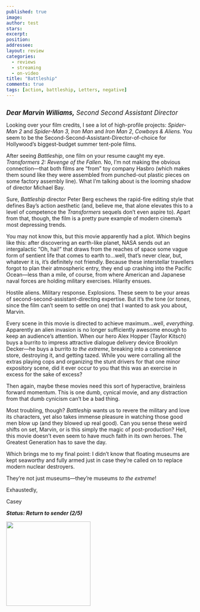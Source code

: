 ```yaml
---
published: true
image:
author: test 
stars: 
excerpt: 
position: 
addressee: 
layout: review
categories:
  - reviews
  - streaming
  - on-video
title: "Battleship"
comments: true
tags: [action, battleship, Letters, negative]
---
```

<div><p class="Body1"><span class="full-image-block ssNonEditable"><span><a href="/letters/2012/5/18/battleship.html"><img src="http://static.squarespace.com/static/5005f6bcc4aa41161b33e89e/5329cf1fe4b07c068ebf74de/5329cf1fe4b07c068ebf7578/1337372083097/battleship.jpg" alt="" /></a></span></span></p>
<p class="Body1"><span style="font-size:120%;"><strong><em>Dear Marvin Williams,</em></strong><em> Second Second Assistant Director</em></span></p>
<p class="Body1">Looking over your film credits, I see a lot of high-profile projects: <em>Spider-Man 2 </em>and<em> Spider-Man 3, Iron Man</em> and <em>Iron Man 2</em>, <em>Cowboys &amp; Aliens.</em> You seem to be the Second-Second-Assistant-Director-of-choice for Hollywood&rsquo;s biggest-budget summer tent-pole films.</p>
<p class="Body1">After seeing<em> Battleship</em>, one film on your resume caught my eye. <em>Transformers 2: Revenge of the Fallen.</em> No, I&rsquo;m not making the obvious connection&mdash;that both films are &ldquo;from&rdquo; toy company Hasbro (which makes them sound like they were assembled from punched-out plastic pieces on some factory assembly line). What I&rsquo;m talking about is the looming shadow of director Michael Bay.</p>
<p class="Body1">Sure, <em>Battleship </em>director<em> </em>Peter Berg eschews the rapid-fire editing style that defines Bay&rsquo;s action aesthetic (and, believe me, that alone elevates this to a level of competence the <em>Transformers</em> sequels don&rsquo;t even aspire to). Apart from that, though, the film is a pretty pure example of modern cinema&rsquo;s most depressing trends.</p>
<p class="Body1">You may not know this, but this movie apparently had a plot. Which begins like this: after discovering an earth-like planet, NASA sends out an intergalactic &ldquo;Oh, hai!&rdquo; that draws from the reaches of space some vague form of sentient life that comes to earth to&hellip;well, that&rsquo;s never clear, but, whatever it is, it&rsquo;s definitely not friendly. Because these interstellar travellers forgot to plan their atmospheric entry, they end up crashing into the Pacific Ocean&mdash;less than a mile, of course, from where American and Japanese naval forces are holding military exercises. Hilarity ensues.</p>
<p class="Body1">Hostile aliens. Military response. Explosions. These seem to be your areas of second-second-assistant-directing expertise. But it&rsquo;s the tone (or <em>tones</em>, since the film can&rsquo;t seem to settle on one) that I wanted to ask you about, Marvin.</p>
<p class="Body1">Every scene in this movie is directed to achieve maximum&hellip;well, <em>everything</em>. Apparently an alien invasion is no longer sufficiently awesome enough to keep an audience&rsquo;s attention. When our hero Alex Hopper (Taylor Kitsch) buys a burrito to impress attractive dialogue delivery device Brooklyn Decker&mdash;he buys a burrito <em>to the extreme</em>, breaking into a convenience store, destroying it, and getting tazed. While you were corralling all the extras playing cops and organizing the stunt drivers for that one minor expository scene, did it ever occur to you that this was an exercise in excess for the sake of excess?</p>
<p class="Body1">Then again, maybe these movies need this sort of hyperactive, brainless forward momentum. This is one dumb, cynical movie, and any distraction from that dumb cynicism can&rsquo;t be a bad thing.&nbsp;</p>
<p class="Body1">Most troubling, though? <em>Battleship </em>wants us to revere the military and love its characters, yet also takes immense pleasure in watching those good men blow up (and they blowed up real good). Can you sense these weird shifts on set, Marvin, or is this simply the magic of post-production? Hell, this movie doesn&rsquo;t even seem to have much faith in its own heroes. The Greatest Generation has to save the day.</p>
<p class="Body1">Which brings me to my final point: I didn&rsquo;t know that floating museums are kept seaworthy and fully armed just in case they&rsquo;re called on to replace modern nuclear destroyers.&nbsp;</p>
<p class="Body1">They&rsquo;re not just museums&mdash;they&rsquo;re museums <em>to the extreme</em>!&nbsp;</p>
<p class="Body1">Exhaustedly,</p>
<p class="Body1">Casey</p>
<p class="Body1"><em><strong>Status: Return to sender (2/5)</strong>&nbsp;</em></p>
<p class="Body1"><em><span class="full-image-block ssNonEditable"><span><a href="http://www.zip.ca/Browse/Title.aspx?f=titleId%28204045%29"><img style="width:225px;" src="http://static.squarespace.com/static/5005f6bcc4aa41161b33e89e/5329cf1fe4b07c068ebf74de/5329cf20e4b07c068ebf7cfa/1343245704065/Rent-it-on-Zip.png" alt="" /></a></span></span><br /></em></p></div>
